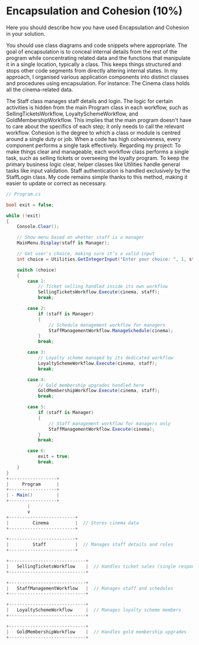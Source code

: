 # Encapsulation and Cohesion (10%)

Here you should describe how you have used Encapsulation and Cohesion in your solution.

You should use class diagrams and code snippets where appropriate.
The goal of encapsulation is to conceal internal details from the rest of the program while concentrating related data and the functions that manipulate it in a single location, typically a class. This keeps things structured and stops other code segments from directly altering internal states.
In my approach, I organised various application components into distinct classes and procedures using encapsulation. For instance:
The Cinema class holds all the cinema-related data.

The Staff class manages staff details and login.
The logic for certain activities is hidden from the main Program class in each workflow, such as SellingTicketsWorkflow, LoyaltySchemeWorkflow, and GoldMembershipWorkflow.
This implies that the main program doesn't have to care about the specifics of each step; it only needs to call the relevant workflow.
Cohesion is the degree to which a class or module is centred around a single duty or job. When a code has high cohesiveness, every component performs a single task effectively.
Regarding my project:
To make things clear and manageable, each workflow class performs a single task, such as selling tickets or overseeing the loyalty program.
To keep the primary business logic clear, helper classes like Utilities handle general tasks like input validation.
Staff authentication is handled exclusively by the StaffLogin class.
My code remains simple thanks to this method, making it easier to update or correct as necessary.
```cs
// Program.cs

bool exit = false;

while (!exit)
{
    Console.Clear();

    // Show menu based on whether staff is a manager
    MainMenu.Display(staff is Manager);

    // Get user's choice, making sure it’s a valid input
    int choice = Utilities.GetIntegerInput("Enter your choice: ", 1, staff is Manager ? 5 : 4);

    switch (choice)
    {
        case 1:
            // Ticket selling handled inside its own workflow
            SellingTicketsWorkflow.Execute(cinema, staff);
            break;

        case 2:
            if (staff is Manager)
            {
                // Schedule management workflow for managers
                StaffManagementWorkflow.ManageSchedule(cinema);
            }
            break;

        case 3:
            // Loyalty scheme managed by its dedicated workflow
            LoyaltySchemeWorkflow.Execute(cinema, staff);
            break;

        case 4:
            // Gold membership upgrades handled here
            GoldMembershipWorkflow.Execute(cinema, staff);
            break;

        case 5:
            if (staff is Manager)
            {
                // Staff management workflow for managers only
                StaffManagementWorkflow.Execute(cinema);
            }
            break;

        case 6:
            exit = true;
            break;
    }
}
+------------------+
|     Program      |
+------------------+
| - Main()         |
+------------------+
        |
        v
+-------------------------+
|         Cinema          |  // Stores cinema data
+-------------------------+

+-------------------------+
|         Staff           |  // Manages staff details and roles
+-------------------------+

+-----------------------------+
|   SellingTicketsWorkflow    |  // Handles ticket sales (single responsibility)
+-----------------------------+

+-----------------------------+
|   StaffManagementWorkflow   |  // Manages staff and schedules
+-----------------------------+

+-----------------------------+
|   LoyaltySchemeWorkflow     |  // Manages loyalty scheme members
+-----------------------------+

+-----------------------------+
|   GoldMembershipWorkflow    |  // Handles gold membership upgrades
+-----------------------------+
```
